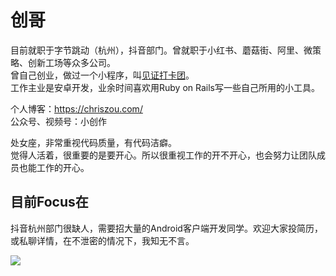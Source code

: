 # 创哥
目前就职于字节跳动（杭州），抖音部门。曾就职于小红书、蘑菇街、阿里、微策略、创新工场等众多公司。  
曾自己创业，做过一个小程序，叫[见证打卡团](https://weallwitness.com/)。  
工作主业是安卓开发，业余时间喜欢用Ruby on Rails写一些自己所用的小工具。  

个人博客：https://chriszou.com/  
公众号、视频号：小创作  

处女座，非常重视代码质量，有代码洁癖。  
觉得人活着，很重要的是要开心。所以很重视工作的开不开心，也会努力让团队成员也能工作的开心。  

## 目前Focus在
抖音杭州部门很缺人，需要招大量的Android客户端开发同学。欢迎大家投简历，或私聊详情，在不泄密的情况下，我知无不言。

![](https://image4blogs.oss-cn-shanghai.aliyuncs.com/my_wechat_qrcode.jpg)
